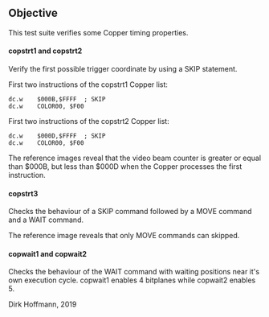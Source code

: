 ## Objective

This test suite verifies some Copper timing properties.

#### copstrt1 and copstrt2

Verify the first possible trigger coordinate by using a SKIP statement.

First two instructions of the copstrt1 Copper list: 

	dc.w	$000B,$FFFF  ; SKIP
	dc.w	COLOR00, $F00

First two instructions of the copstrt2 Copper list: 

	dc.w	$000D,$FFFF  ; SKIP
	dc.w	COLOR00, $F00

The reference images reveal that the video beam counter is greater or equal than $000B, but less than $000D when the Copper processes the first instruction. 

#### copstrt3

Checks the behaviour of a SKIP command followed by a MOVE command and a WAIT command. 

The reference image reveals that only MOVE commands can skipped. 

#### copwait1 and copwait2

Checks the behaviour of the WAIT command with waiting positions near it's own execution cycle. copwait1 enables 4 bitplanes while copwait2 enables 5. 


Dirk Hoffmann, 2019